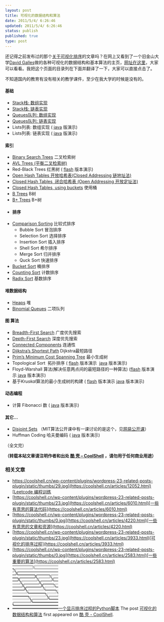 ```yaml
---
layout: post
title: 可视化的数据结构和算法
date: 2011/5/4/ 6:26:46
updated: 2011/5/4/ 6:26:46
status: publish
published: true
type: post
---
```


还记得之前发布过的那个[关于可视化排序](https://coolshell.cn/articles/3933.html "可视化的排序过程")的文章吗？在网上又看到了一个旧金山大学[David Galles](http://www.cs.usfca.edu/galles)做的各种可视化的数据结构和基本算法的主页，[网址在这里](http://www.cs.usfca.edu/~galles/visualization/Algorithms.html)，大家可以看看。我把这个页面的目录列在下面并翻译了一下，大家可以直接点击了。


不知道国内的教育有没有相关的教学课件，至少在我大学的时候是没有的。


#### 基础


* [Stack栈: 数组实现](http://www.cs.usfca.edu/~galles/visualization/StackArray.html)
* [Stack栈: 链表实现](http://www.cs.usfca.edu/~galles/visualization/StackLL.html)
* [Queues队列: 数组实现](http://www.cs.usfca.edu/~galles/visualization/QueueArray.html)
* [Queues队列: 链表实现](http://www.cs.usfca.edu/~galles/visualization/QueueLL.html)
* Lists列表: 数组实现 ( [java](http://www.cs.usfca.edu/~galles/visualization/java/visualization.html) 版演示)
* Lists列表: 链表实现 ( [java](http://www.cs.usfca.edu/~galles/visualization/java/visualization.html) 版演示)


#### 索引


* [Binary Search Trees](http://www.cs.usfca.edu/~galles/visualization/BST.html) 二叉检索树
* [AVL Trees (平衡二叉检索树)](http://www.cs.usfca.edu/~galles/visualization/AVLTree.html)
* Red-Black Trees 红黑树 ( [flash](http://www.cs.usfca.edu/~galles/visualization/flash.html) 版本演示)
* [Open Hash Tables 开放哈希表(Closed Addressing 链地址法)](http://www.cs.usfca.edu/~galles/visualization/OpenHash.html)
* [Closed Hash Tables  闭合哈希表 (Open Addressing 开放定址法)](http://www.cs.usfca.edu/~galles/visualization/ClosedHash.html)
* [Closed Hash Tables, using buckets](http://www.cs.usfca.edu/~galles/visualization/ClosedHashBucket.html) 使用桶
* [B Trees](http://www.cs.usfca.edu/~galles/visualization/BTree.html) B树
* [B+ Trees](http://www.cs.usfca.edu/~galles/visualization/BPlusTree.html) B+树





- #### 排序


* [Comparison Sorting](http://www.cs.usfca.edu/~galles/visualization/ComparisonSort.html) 比较式排序
	+ Bubble Sort 冒泡排序
	+ Selection Sort 选择排序
	+ Insertion Sort 插入排序
	+ Shell Sort 希尔排序
	+ Merge Sort 归并排序
	+ Quck Sort 快速排序
* [Bucket Sort](http://www.cs.usfca.edu/~galles/visualization/BucketSort.html) 桶排序
* [Counting Sort](http://www.cs.usfca.edu/~galles/visualization/CountingSort.html) 计数排序
* [Radix Sort](http://www.cs.usfca.edu/~galles/visualization/RadixSort.html) 基数排序


#### 堆数据结构


* [Heaps](http://www.cs.usfca.edu/~galles/visualization/Heap.html) 堆
* [Binomial Queues](http://www.cs.usfca.edu/~galles/visualization/BinomialQueue.html) 二项队列


#### 图 算法


* [Breadth-First Search](http://www.cs.usfca.edu/~galles/visualization/BFS.html) 广度优先搜索
* [Depth-First Search](http://www.cs.usfca.edu/~galles/visualization/DFS.html) 深度优先搜索
* [Connected Components](http://www.cs.usfca.edu/~galles/visualization/ConnectedComponent.html) 连通性
* [Dijkstra’s Shortest Path](http://www.cs.usfca.edu/~galles/visualization/Dijkstra.html) Dijkstra最短路径
* [Prim’s Minimum Cost Spanning Tree](http://www.cs.usfca.edu/~galles/visualization/Prim.html) 最小生成树
* Topological Sort  拓扑排序 ( [flash](http://www.cs.usfca.edu/~galles/visualization/flash.html) 版本演示  [java](http://www.cs.usfca.edu/~galles/visualization/java/visualization.html) 版本演示)
* Floyd-Warshall 算法(解决任意两点间的最短路径的一种算法) ([flash](http://www.cs.usfca.edu/~galles/visualization/flash.html) 版本演示 [java](http://www.cs.usfca.edu/~galles/visualization/java/visualization.html) 版本演示)
* 基于*Kruskal*算法的最小生成树的构建 ( [flash](http://www.cs.usfca.edu/~galles/visualization/flash.html) 版本演示 [java](http://www.cs.usfca.edu/~galles/visualization/java/visualization.html) 版本演示)


#### 动态编程


* 计算 Fibonacci 数 ( [java](http://www.cs.usfca.edu/~galles/visualization/java/visualization.html) 版本演示)


#### 其它…


* [Disjoint Sets](http://www.cs.usfca.edu/~galles/visualization/DisjointSets.html) （MIT算法公开课中有一课讨论的是这个，见[网易公开课](http://v.163.com/movie/2010/12/V/E/M6UTT5U0I_M6V2UDUVE.html)）
* Huffman Coding 哈夫曼编码 ( [java](http://www.cs.usfca.edu/~galles/visualization/java/visualization.html) 版本演示)


（全文完）



**（转载本站文章请注明作者和出处 [酷 壳 – CoolShell](https://coolshell.cn/) ，请勿用于任何商业用途）**



### 相关文章

* [https://coolshell.cn/wp-content/plugins/wordpress-23-related-posts-plugin/static/thumbs/29.jpg](https://coolshell.cn/articles/12052.html)[Leetcode 编程训练](https://coolshell.cn/articles/12052.html)
* [https://coolshell.cn/wp-content/plugins/wordpress-23-related-posts-plugin/static/thumbs/23.jpg](https://coolshell.cn/articles/6010.html)[一些有意思的算法代码](https://coolshell.cn/articles/6010.html)
* [https://coolshell.cn/wp-content/plugins/wordpress-23-related-posts-plugin/static/thumbs/0.jpg](https://coolshell.cn/articles/4220.html)[一些有意思的文章和资源](https://coolshell.cn/articles/4220.html)
* [https://coolshell.cn/wp-content/plugins/wordpress-23-related-posts-plugin/static/thumbs/23.jpg](https://coolshell.cn/articles/3933.html)[可视化的排序过程](https://coolshell.cn/articles/3933.html)
* [https://coolshell.cn/wp-content/plugins/wordpress-23-related-posts-plugin/static/thumbs/0.jpg](https://coolshell.cn/articles/2583.html)[一些重要的算法](https://coolshell.cn/articles/2583.html)
* [![一个显示排序过程的Python脚本](../wp-content/uploads/2009/04/bubble-150x150.png)](https://coolshell.cn/articles/536.html)[一个显示排序过程的Python脚本](https://coolshell.cn/articles/536.html)
The post [可视化的数据结构和算法](https://coolshell.cn/articles/4671.html) first appeared on [酷 壳 - CoolShell](https://coolshell.cn).
